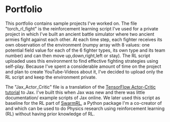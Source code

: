 # Portfolio
This portfolio contains sample projects I've worked on. The file "torch_rl_fight" is the reinforcement learning script I've used for a private project in which I've built an ancient battle simulator where two ancient armies fight against each other. At each time step, each fighter receives its own observation of the environment (numpy array with 8 values: one potential field value for each of the 6 fighter types, its own type and its team number) and can then move up,down,right,left or stay). The RL script uploaded uses this environment to find effective fighting strategies using self-play. Because I've spent a considerable amount of time on the project and plan to create YouTube-Videos about it, I've decided to upload only the RL script and keep the environment private.

The "Jax_Actor_Critic" file is a translation of the [TensorFlow Actor-Critic tutorial]([url](https://www.tensorflow.org/tutorials/reinforcement_learning/actor_critic)) to Jax. I've built this when Jax was new and there was little documentation/ example scripts of Jax online. We later used this script as baseline for the RL part of [SwarmRL]([url](https://github.com/SwarmRL/SwarmRL)), a Python package I'm a co-creator of and which can be used to do Physics research using reinforcement learning (RL) without having prior knowledge of RL.
